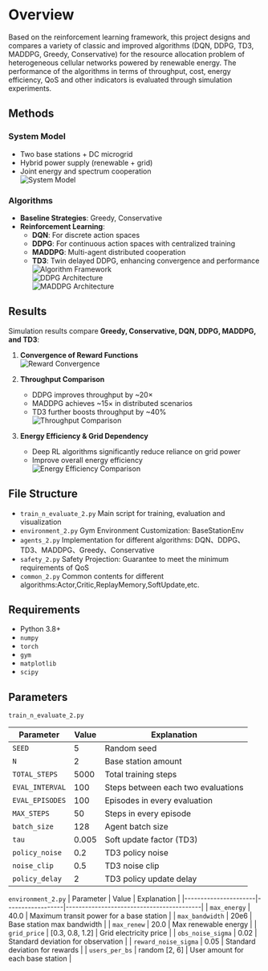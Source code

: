 # Overview
  Based on the reinforcement learning framework, this project designs and compares a variety of classic and improved algorithms (DQN, DDPG, TD3, MADDPG, Greedy, Conservative) for the resource allocation problem of heterogeneous cellular networks powered by renewable energy.
  The performance of the algorithms in terms of throughput, cost, energy efficiency, QoS and other indicators is evaluated through simulation experiments.

## Methods

### System Model
- Two base stations + DC microgrid  
- Hybrid power supply (renewable + grid)  
- Joint energy and spectrum cooperation  
![System Model](figures/image1.png)

### Algorithms
- **Baseline Strategies**: Greedy, Conservative  
- **Reinforcement Learning**:
  - **DQN**: For discrete action spaces  
  - **DDPG**: For continuous action spaces with centralized training  
  - **MADDPG**: Multi-agent distributed cooperation  
  - **TD3**: Twin delayed DDPG, enhancing convergence and performance  
![Algorithm Framework](figures/image2.png)  
![DDPG Architecture](figures/image3.png)  
![MADDPG Architecture](figures/image4.png)

## Results

Simulation results compare **Greedy, Conservative, DQN, DDPG, MADDPG, and TD3**:

1. **Convergence of Reward Functions**  
   ![Reward Convergence](figures/image2.png)

2. **Throughput Comparison**  
   - DDPG improves throughput by ~20×  
   - MADDPG achieves ~15× in distributed scenarios  
   - TD3 further boosts throughput by ~40%  
   ![Throughput Comparison](figures/image2.png)

3. **Energy Efficiency & Grid Dependency**  
   - Deep RL algorithms significantly reduce reliance on grid power  
   - Improve overall energy efficiency  
   ![Energy Efficiency Comparison](figures/image2.png)

## File Structure
- `train_n_evaluate_2.py`   Main script for training, evaluation and visualization
- `environment_2.py`        Gym Environment Customization: BaseStationEnv
- `agents_2.py`             Implementation for different algorithms: DQN、DDPG、TD3、MADDPG、Greedy、Conservative
- `safety_2.py`             Safety Projection: Guarantee to meet the minimum requirements of QoS
- `common_2.py`             Common contents for different algorithms:Actor,Critic,ReplayMemory,SoftUpdate,etc.

## Requirements  
- Python 3.8+
- `numpy`
- `torch`
- `gym`
- `matplotlib`
- `scipy`

## Parameters
`train_n_evaluate_2.py`


| Parameter        | Value | Explanation                          |
|------------------|-------|--------------------------------------|
| `SEED`           | 5     | Random seed                         |
| `N`              | 2     | Base station amount                 |
| `TOTAL_STEPS`    | 5000  | Total training steps                 |
| `EVAL_INTERVAL`  | 100   | Steps between each two evaluations   |
| `EVAL_EPISODES`  | 100   | Episodes in every evaluation         |
| `MAX_STEPS`      | 50    | Steps in every episode               |
| `batch_size`     | 128   | Agent batch size                     |
| `tau`            | 0.005 | Soft update factor (TD3)             |
| `policy_noise`   | 0.2   | TD3 policy noise                     |
| `noise_clip`     | 0.5   | TD3 noise clip                       |
| `policy_delay`   | 2     | TD3 policy update delay              |
  
  
`environment_2.py`
| Parameter            | Value            | Explanation                              |
|----------------------|------------------|------------------------------------------|
| `max_energy`         | 40.0             | Maximum transit power for a base station |
| `max_bandwidth`      | 20e6             | Base station max bandwidth               |
| `max_renew`          | 20.0             | Max renewable energy                     |
| `grid_price`         | [0.3, 0.8, 1.2]  | Grid electricity price                   |
| `obs_noise_sigma`    | 0.02             | Standard deviation for observation       |
| `reward_noise_sigma` | 0.05             | Standard deviation for rewards           |
| `users_per_bs`       | random [2, 6]    | User amount for each base station        |

